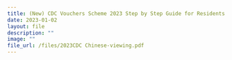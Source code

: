 ```yaml
---
title: (New) CDC Vouchers Scheme 2023 Step by Step Guide for Residents in Chinese
date: 2023-01-02
layout: file
description: ""
image: ""
file_url: /files/2023CDC Chinese-viewing.pdf
---
```

